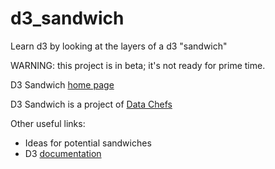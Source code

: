 # d3_sandwich
Learn d3 by looking at the layers of a d3 "sandwich"

WARNING:  this project is in beta; it's not ready for prime time.


D3 Sandwich <a href="http://aschneiderman.github.io/d3_sandwich/">home page</a>


D3 Sandwich is a project of <a href="http://datachefs.org/">Data Chefs</a>

Other useful links:
* <a herf="ideas.html">Ideas</a> for potential sandwiches</a>
* D3 <a href="https://github.com/mbostock/d3/wiki">documentation</a>
